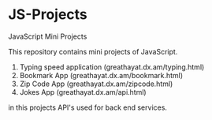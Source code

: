 # JS-Projects
JavaScript Mini Projects

This repository contains mini projects of JavaScript.
1. Typing speed application (greathayat.dx.am/typing.html)
2. Bookmark App (greathayat.dx.am/bookmark.html)
3. Zip Code App (greathayat.dx.am/zipcode.html)
4. Jokes App (greathayat.dx.am/api.html)

in this projects API's used for back end services.
